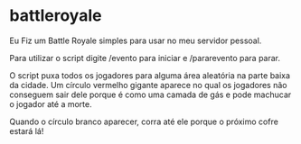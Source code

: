 # battleroyale
Eu Fiz um Battle Royale simples para usar no meu servidor pessoal.

Para utilizar o script digite /evento para iniciar e /pararevento para parar.

O script puxa todos os jogadores para alguma área aleatória na parte baixa da cidade. Um círculo vermelho gigante aparece no qual os jogadores não conseguem sair dele porque é como uma camada de gás e pode machucar o jogador até a morte.

Quando o círculo branco aparecer, corra até ele porque o próximo cofre estará lá!

